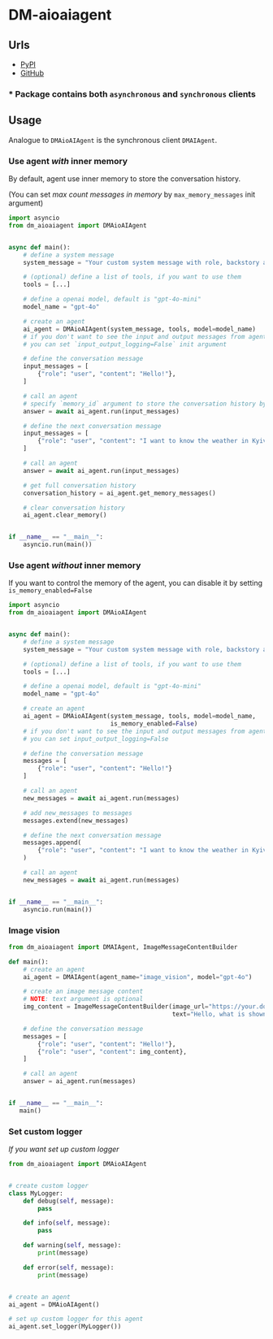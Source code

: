 # DM-aioaiagent

## Urls

* [PyPI](https://pypi.org/project/dm-aioaiagent)
* [GitHub](https://github.com/MykhLibs/dm-aioaiagent)

### * Package contains both `asynchronous` and `synchronous` clients

## Usage

Analogue to `DMAioAIAgent` is the synchronous client `DMAIAgent`.

### Use agent *with* inner memory

By default, agent use inner memory to store the conversation history.

(You can set *max count messages in memory* by `max_memory_messages` init argument)

```python
import asyncio
from dm_aioaiagent import DMAioAIAgent


async def main():
    # define a system message
    system_message = "Your custom system message with role, backstory and goal"

    # (optional) define a list of tools, if you want to use them
    tools = [...]

    # define a openai model, default is "gpt-4o-mini"
    model_name = "gpt-4o"

    # create an agent
    ai_agent = DMAioAIAgent(system_message, tools, model=model_name)
    # if you don't want to see the input and output messages from agent
    # you can set `input_output_logging=False` init argument

    # define the conversation message
    input_messages = [
        {"role": "user", "content": "Hello!"},
    ]

    # call an agent
    # specify `memory_id` argument to store the conversation history by your custom id
    answer = await ai_agent.run(input_messages)

    # define the next conversation message
    input_messages = [
        {"role": "user", "content": "I want to know the weather in Kyiv"}
    ]

    # call an agent
    answer = await ai_agent.run(input_messages)

    # get full conversation history
    conversation_history = ai_agent.get_memory_messages()

    # clear conversation history
    ai_agent.clear_memory()


if __name__ == "__main__":
    asyncio.run(main())
```

### Use agent *without* inner memory

If you want to control the memory of the agent, you can disable it by setting `is_memory_enabled=False`

```python
import asyncio
from dm_aioaiagent import DMAioAIAgent


async def main():
    # define a system message
    system_message = "Your custom system message with role, backstory and goal"

    # (optional) define a list of tools, if you want to use them
    tools = [...]

    # define a openai model, default is "gpt-4o-mini"
    model_name = "gpt-4o"

    # create an agent
    ai_agent = DMAioAIAgent(system_message, tools, model=model_name,
                            is_memory_enabled=False)
    # if you don't want to see the input and output messages from agent
    # you can set input_output_logging=False

    # define the conversation message
    messages = [
        {"role": "user", "content": "Hello!"}
    ]

    # call an agent
    new_messages = await ai_agent.run(messages)

    # add new_messages to messages
    messages.extend(new_messages)

    # define the next conversation message
    messages.append(
        {"role": "user", "content": "I want to know the weather in Kyiv"}
    )

    # call an agent
    new_messages = await ai_agent.run(messages)


if __name__ == "__main__":
    asyncio.run(main())
```

### Image vision

```python
from dm_aioaiagent import DMAIAgent, ImageMessageContentBuilder

def main():
    # create an agent
    ai_agent = DMAIAgent(agent_name="image_vision", model="gpt-4o")

    # create an image message content
    # NOTE: text argument is optional
    img_content = ImageMessageContentBuilder(image_url="https://your.domain/image",
                                             text="Hello, what is shown in the photo?")

    # define the conversation message
    messages = [
        {"role": "user", "content": "Hello!"},
        {"role": "user", "content": img_content},
    ]

    # call an agent
    answer = ai_agent.run(messages)


if __name__ == "__main__":
   main()
```

### Set custom logger

_If you want set up custom logger_

```python
from dm_aioaiagent import DMAioAIAgent


# create custom logger
class MyLogger:
    def debug(self, message):
        pass

    def info(self, message):
        pass

    def warning(self, message):
        print(message)

    def error(self, message):
        print(message)


# create an agent
ai_agent = DMAioAIAgent()

# set up custom logger for this agent
ai_agent.set_logger(MyLogger())
```
